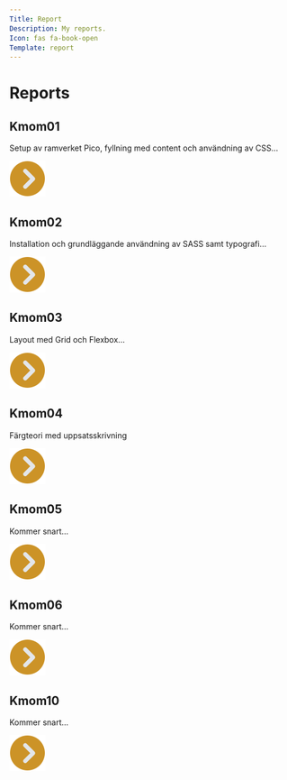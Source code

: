 ```yaml
---
Title: Report
Description: My reports.
Icon: fas fa-book-open
Template: report
---
```


Reports
========

<div class="kmom-box">
    <div class="box-header">
        <h2>Kmom01</h2>
    </div>
    <div class="box-main">
        <p>Setup av ramverket Pico, fyllning med content och användning av CSS...</p>
    </div>
    <div class="box-footer">
        <a href="report/kmom01"><img src="assets/img/arrow.png" alt="Click to view"></button></a>
    </div>
</div>

<div class="kmom-box">
    <div class="box-header">
        <h2>Kmom02</h2>
    </div>
    <div class="box-main">
    <p>Installation och grundläggande användning av SASS samt typografi...</p>
    </div>
    <div class="box-footer">
        <a href="report/kmom02"><img src="assets/img/arrow.png" alt="Click to view"></button></a>    </div>
</div>

<div class="kmom-box">
    <div class="box-header">
        <h2>Kmom03</h2>
    </div>
    <div class="box-main">
        <p>Layout med Grid och Flexbox...</p>
    </div>
    <div class="box-footer">
        <a href="report/kmom03"><img src="assets/img/arrow.png" alt="Click to view"></button></a>
    </div>
</div>

<div class="kmom-box">
    <div class="box-header">
        <h2>Kmom04</h2>
    </div>
    <div class="box-main">
        <p>Färgteori med uppsatsskrivning</p>
    </div>
    <div class="box-footer">
        <a href="report/kmom04"><img src="assets/img/arrow.png" alt="Click to view"></button></a>
    </div>
</div>

<div class="kmom-box">
    <div class="box-header">
        <h2>Kmom05</h2>
    </div>
    <div class="box-main">
        <p>Kommer snart...</p>
    </div>
    <div class="box-footer">
        <a href="report/kmom05"><img src="assets/img/arrow.png" alt="Click to view"></button></a>
    </div>
</div>

<div class="kmom-box">
    <div class="box-header">
        <h2>Kmom06</h2>
    </div>
    <div class="box-main">
        <p>Kommer snart...</p>
    </div>
    <div class="box-footer">
        <a href="report/kmom06"><img src="assets/img/arrow.png" alt="Click to view"></button></a>
    </div>
</div>

<div class="kmom-box project">
    <div class="box-header">
        <h2>Kmom10</h2>
    </div>
    <div class="box-main">
        <p>Kommer snart...</p>
    </div>
    <div class="box-footer">
        <a href="report/kmom10"><img src="assets/img/arrow.png" alt="Click to view"></button></a>
    </div>
</div>
